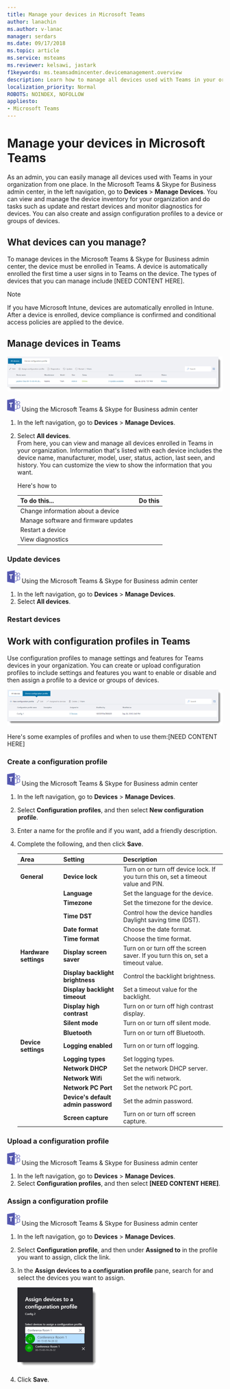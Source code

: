 ```yaml
---
title: Manage your devices in Microsoft Teams
author: lanachin
ms.author: v-lanac
manager: serdars
ms.date: 09/17/2018
ms.topic: article
ms.service: msteams
ms.reviewer: kelsawi, jastark
f1keywords: ms.teamsadmincenter.devicemanagement.overview
description: Learn how to manage all devices used with Teams in your organization. 
localization_priority: Normal
ROBOTS: NOINDEX, NOFOLLOW
appliesto: 
- Microsoft Teams
---
```


# Manage your devices in Microsoft Teams

 As an admin, you can easily manage all devices used with Teams in your organization from one place. In the Microsoft Teams & Skype for Business admin center, in the left navigation, go to **Devices** > **Manage Devices**. You can view and manage the device inventory for your organization and do tasks such as update and restart devices and monitor diagnostics for devices. You can also create and assign configuration profiles to a device or groups of devices. 

## What devices can you manage?
To manage devices in the Microsoft Teams & Skype for Business admin center, the device must be enrolled in Teams. A device is automatically enrolled the first time a user signs in to Teams on the device. The types of devices that you can manage include [NEED CONTENT HERE].

> [!NOTE]
> If you have Microsoft Intune, devices are automatically enrolled in Intune. After a device is enrolled, device compliance is confirmed and conditional access policies are applied to the device. 

## Manage devices in Teams

![Screen shot of the All devices area on the Manage Devices page of the Microsoft Teams & Skype for Business admin center](media/device-management-all-devices.png "Screen shot of the All devices area on the Manage Devices page of the Microsoft Teams & Skype for Business admin center")

![teams-logo-30x30.png](media/teams-logo-30x30.png) Using the Microsoft Teams & Skype for Business admin center

1. In the left navigation, go to **Devices** > **Manage Devices**.
2. Select **All devices**.  
    From here, you can view and manage all devices enrolled in Teams in your organization. Information that's listed with each device includes the device name, manufacturer, model, user, status, action, last seen, and history.  You can customize the view to show the information that you want. 

    Here's how to 
    
    
    |To do this...  |Do this |
    |---------|---------|
    |Change information about a device    |         |
    |Manage software and firmware updates   |         |
    |Restart a device   |         |
    |View diagnostics   |         |
 


### Update devices
![teams-logo-30x30.png](media/teams-logo-30x30.png) Using the Microsoft Teams & Skype for Business admin center

1. In the left navigation, go to **Devices** > **Manage Devices**.
2. Select **All devices**.   

### Restart devices

## Work with configuration profiles in Teams

Use configuration profiles to manage settings and features for Teams devices in your organization. You can create or upload configuration profiles to include settings and features you want to enable or disable and then assign a profile to a device or groups of devices. 

 ![Screen shot of the Configuration profiles area on the Manage Devices page of the Microsoft Teams & Skype for Business admin center](media/device-management-configuration-profile.png "Screen shot of the Configuration profiles area on the Manage Devices page of the Microsoft Teams & Skype for Business admin center")

Here's some examples of profiles and when to use them:[NEED CONTENT HERE]

### Create a configuration profile

![teams-logo-30x30.png](media/teams-logo-30x30.png) Using the Microsoft Teams & Skype for Business admin center

1. In the left navigation, go to **Devices** > **Manage Devices**.
2. Select **Configuration profiles**, and then select **New configuration profile**.
3. Enter a name for the profile and if you want, add a friendly description. 
4. Complete the following, and then click **Save**.
    
    |Area  |Setting |Description |
    |---------|---------|---------|
    |**General**  |  **Device lock**       |Turn on or turn off device lock. If you turn this on, set a timeout value and PIN.       |
    |     |    **Language**     |Set the language for the device.       |
    |    |     **Timezone**    |Set the timezone for the device.      |
    |     |  **Time DST**       |Control how the device handles Daylight saving time (DST).      |
    |     |   **Date format**      | Choose the date format.        |
    |     |    **Time format**     | Choose the time format.       |
    |**Hardware settings**  |  **Display screen saver**       |Turn on or turn off the screen saver. If you turn this on, set a timeout value.       |
    |     |    **Display backlight brightness**     |Control the backlight brightness.       |
    |    |     **Display backlight timeout**    |Set a timeout value for the backlight.     |
    |     |  **Display high contrast**       |Turn on or turn off high contrast display.    |
    |     |   **Silent mode**      | Turn on or turn off silent mode.       |
    |     |    **Bluetooth**     | Turn on or turn off Bluetooth.       |
    |   **Device settings**  |    **Logging enabled**     | Turn on or turn off logging.      |
    |     |    **Logging types**     | Set logging types.       |
    |     |    **Network DHCP**     | Set the network DHCP server.     |    
    |     |    **Network Wifi**     | Set the wifi network.      |
    |     |    **Network PC Port**     | Set the network PC port.        |
    |     |    **Device's default admin password**     | Set the admin password.      |
    |     |    **Screen capture**     | Turn on or turn off screen capture.       |
 
### Upload a configuration profile

![teams-logo-30x30.png](media/teams-logo-30x30.png) Using the Microsoft Teams & Skype for Business admin center

1. In the left navigation, go to **Devices** > **Manage Devices**.
2. Select **Configuration profiles**, and then select **[NEED CONTENT HERE]**.

### Assign a configuration profile

![teams-logo-30x30.png](media/teams-logo-30x30.png) Using the Microsoft Teams & Skype for Business admin center

1. In the left navigation, go to **Devices** > **Manage Devices**.
2. Select **Configuration profile**, and then under **Assigned to** in the profile you want to assign, click the link.  
3. In the **Assign devices to a configuration profile** pane, search for and select the devices you want to assign.

   ![Screen shot showing the option to assign devices to a configuration profile](media/device-management-assign-configuration-profile.png "Screen shot showing the option to assign devices to a configuration profile")
3. Click **Save**.